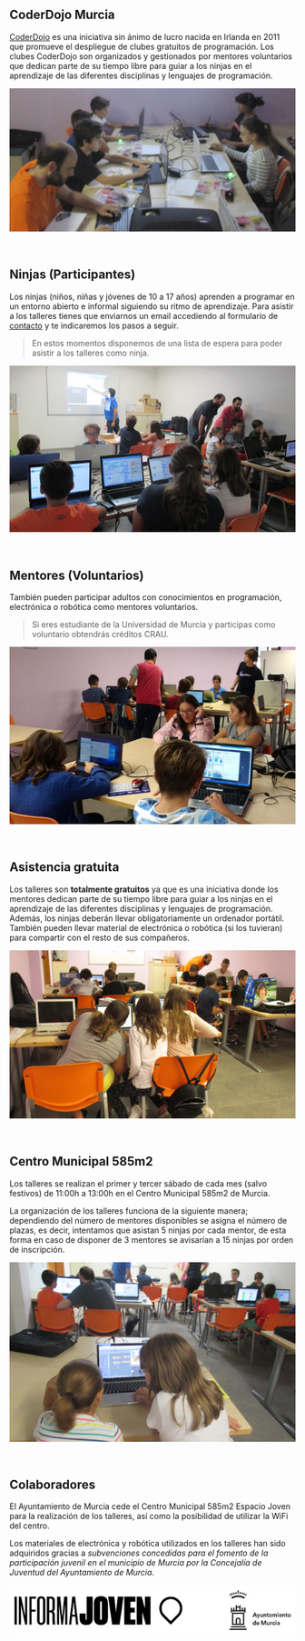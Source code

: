 ## CoderDojo Murcia

[CoderDojo](https://coderdojo.com/) es una iniciativa sin ánimo de lucro nacida en Irlanda en 2011 que promueve el despliegue de clubes gratuitos de programación. Los clubes CoderDojo son organizados y gestionados por mentores voluntarios que dedican parte de su tiempo libre para guiar a los ninjas en el aprendizaje de las diferentes disciplinas y lenguajes de programación.

![](img/club.jpg "Club de programación CoderDojo Murcia")

<!--
### Conoce CoderDojo

<div class="iframe">
  <iframe src="//www.youtube.com/embed/1YDcXzvvauM" allowfullscreen></iframe>
</div>
-->



<br />



## Ninjas (Participantes)

Los ninjas (niños, niñas y jóvenes de 10 a 17 años) aprenden a programar en un entorno abierto e informal siguiendo su ritmo de aprendizaje. Para asistir a los talleres tienes que enviarnos un email accediendo al formulario de [contacto](https://www.programoergosum.es/contacto/) y te indicaremos los pasos a seguir.

> En estos momentos disponemos de una lista de espera para poder asistir a los talleres como ninja.

![](img/ninjas.jpg "Ninjas en CoderDojo")



<br />



## Mentores (Voluntarios)

También pueden participar adultos con conocimientos en programación, electrónica o robótica como mentores voluntarios.

> Si eres estudiante de la Universidad de Murcia y participas como voluntario obtendrás créditos CRAU.

![](img/mentores.jpg "Voluntarios en CoderDojo")



<br />



## Asistencia gratuita

Los talleres son **totalmente gratuitos** ya que es una iniciativa donde los mentores dedican parte de su tiempo libre para guiar a los ninjas en el aprendizaje de las diferentes disciplinas y lenguajes de programación. Además, los ninjas deberán llevar obligatoriamente un ordenador portátil. También pueden llevar material de electrónica o robótica (si los tuvieran) para compartir con el resto de sus compañeros.

![](img/precio.jpg "Club gratuito de programación para jóvenes")



<br />



## Centro Municipal 585m2

Los talleres se realizan el primer y tercer sábado de cada mes (salvo festivos) de 11:00h a 13:00h en el Centro Municipal 585m2 de Murcia.

La organización de los talleres funciona de la siguiente manera; dependiendo del número de mentores disponibles se asigna el número de plazas, es decir, intentamos que asistan 5 ninjas por cada mentor, de esta forma en caso de disponer de 3 mentores se avisarían a 15 ninjas por orden de inscripción.

![](img/espacio.jpg "Espacio Joven 585m2 de Murcia")



<br />



## Colaboradores

El Ayuntamiento de Murcia cede el Centro Municipal 585m2 Espacio Joven para la realización de los talleres, así como la posibilidad de utilizar la WiFi del centro. 

Los materiales de electrónica y robótica utilizados en los talleres han sido adquiridos gracias a *subvenciones concedidas para el fomento de la participación juvenil en el municipio de Murcia por la Concejalía de Juventud del Ayuntamiento de Murcia*.

![](img/patrocina.jpg "Ayuntamiento de Murcia, Informajoven Murcia")
